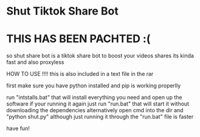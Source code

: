 # Shut Tiktok Share Bot


# THIS HAS BEEN PACHTED :(


so shut share bot is a tiktok share bot to boost your videos shares
its kinda fast and also proxyless





HOW TO USE !!!!    this is also included in a text file in the rar

first make sure you have python installed and pip is working properlly

run "intstalls.bat" that will install everything you need and open up the software
if your running it again just run "run.bat" that will start it without downloading the dependencies
alternatively open cmd into the dir and "python shut.py"
although just running it through the "run.bat" file is faster

have fun! 
